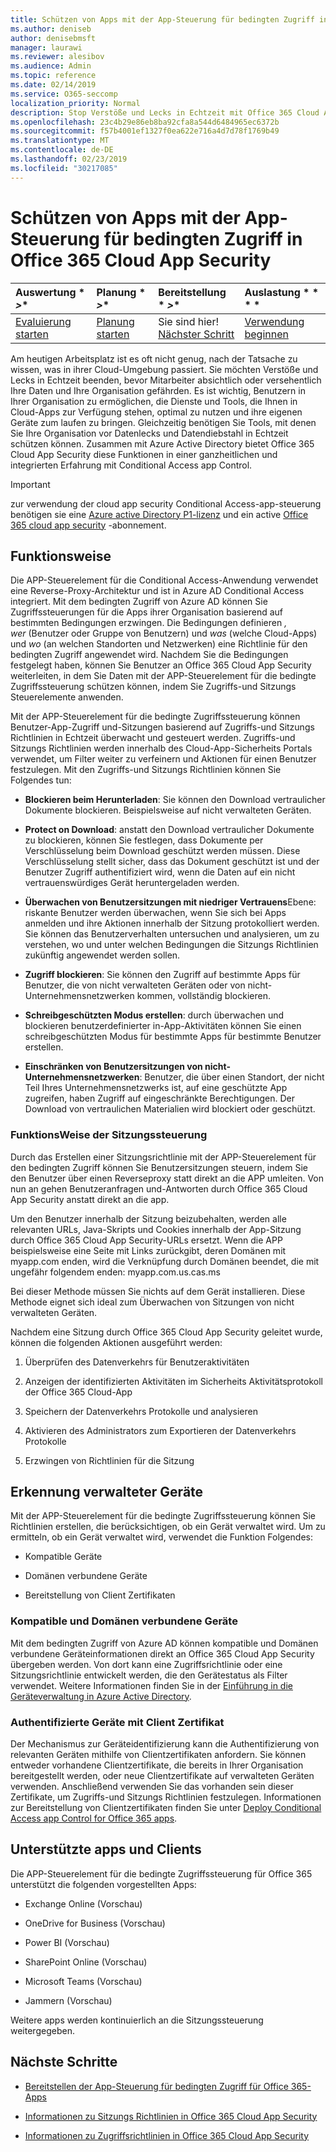 ```yaml
---
title: Schützen von Apps mit der App-Steuerung für bedingten Zugriff in Office 365 Cloud App Security
ms.author: deniseb
author: denisebmsft
manager: laurawi
ms.reviewer: alesibov
ms.audience: Admin
ms.topic: reference
ms.date: 02/14/2019
ms.service: O365-seccomp
localization_priority: Normal
description: Stop Verstöße und Lecks in Echtzeit mit Office 365 Cloud App Security Conditional Access app Control.
ms.openlocfilehash: 23c4b29e86eb8ba92cfa8a544d6484965ec6372b
ms.sourcegitcommit: f57b4001ef1327f0ea622e716a4d7d78f1769b49
ms.translationtype: MT
ms.contentlocale: de-DE
ms.lasthandoff: 02/23/2019
ms.locfileid: "30217085"
---
```

# <a name="protect-apps-with-office-365-cloud-app-security-conditional-access-app-control"></a>Schützen von Apps mit der App-Steuerung für bedingten Zugriff in Office 365 Cloud App Security

|Auswertung * *\>**|Planung * *\>**|Bereitstellung * *\>**|Auslastung * * * *|
|:-----|:-----|:-----|:-----|
|[Evaluierung starten](office-365-cas-overview.md) <br/> |[Planung starten](get-ready-for-office-365-cas.md) <br/> |Sie sind hier!  <br/> [Nächster Schritt](ocas-deploy-conditional-access-app-control.md) <br/> |[Verwendung beginnen](utilization-activities-for-ocas.md) <br/> |

Am heutigen Arbeitsplatz ist es oft nicht genug, nach der Tatsache zu wissen, was in ihrer Cloud-Umgebung passiert. Sie möchten Verstöße und Lecks in Echtzeit beenden, bevor Mitarbeiter absichtlich oder versehentlich Ihre Daten und Ihre Organisation gefährden. Es ist wichtig, Benutzern in Ihrer Organisation zu ermöglichen, die Dienste und Tools, die Ihnen in Cloud-Apps zur Verfügung stehen, optimal zu nutzen und ihre eigenen Geräte zum laufen zu bringen. Gleichzeitig benötigen Sie Tools, mit denen Sie Ihre Organisation vor Datenlecks und Datendiebstahl in Echtzeit schützen können. Zusammen mit Azure Active Directory bietet Office 365 Cloud App Security diese Funktionen in einer ganzheitlichen und integrierten Erfahrung mit Conditional Access app Control.

> [!IMPORTANT]
> zur verwendung der cloud app security Conditional Access-app-steuerung benötigen sie eine [Azure active Directory P1-lizenz](https://azure.microsoft.com/pricing/details/active-directory/) und ein active [Office 365 cloud app security](office-365-cas-overview.md) -abonnement.

## <a name="how-it-works"></a>Funktionsweise

Die APP-Steuerelement für die Conditional Access-Anwendung verwendet eine Reverse-Proxy-Architektur und ist in Azure AD Conditional Access integriert. Mit dem bedingten Zugriff von Azure AD können Sie Zugriffssteuerungen für die Apps ihrer Organisation basierend auf bestimmten Bedingungen erzwingen. Die Bedingungen definieren *, wer* (Benutzer oder Gruppe von Benutzern) und *was* (welche Cloud-Apps) und *wo* (an welchen Standorten und Netzwerken) eine Richtlinie für den bedingten Zugriff angewendet wird. Nachdem Sie die Bedingungen festgelegt haben, können Sie Benutzer an Office 365 Cloud App Security weiterleiten, in dem Sie Daten mit der APP-Steuerelement für die bedingte Zugriffssteuerung schützen können, indem Sie Zugriffs-und Sitzungs Steuerelemente anwenden.

Mit der APP-Steuerelement für die bedingte Zugriffssteuerung können Benutzer-App-Zugriff und-Sitzungen basierend auf Zugriffs-und Sitzungs Richtlinien in Echtzeit überwacht und gesteuert werden. Zugriffs-und Sitzungs Richtlinien werden innerhalb des Cloud-App-Sicherheits Portals verwendet, um Filter weiter zu verfeinern und Aktionen für einen Benutzer festzulegen. Mit den Zugriffs-und Sitzungs Richtlinien können Sie Folgendes tun:

- **Blockieren beim Herunterladen**: Sie können den Download vertraulicher Dokumente blockieren. Beispielsweise auf nicht verwalteten Geräten.

- **Protect on Download**: anstatt den Download vertraulicher Dokumente zu blockieren, können Sie festlegen, dass Dokumente per Verschlüsselung beim Download geschützt werden müssen. Diese Verschlüsselung stellt sicher, dass das Dokument geschützt ist und der Benutzer Zugriff authentifiziert wird, wenn die Daten auf ein nicht vertrauenswürdiges Gerät heruntergeladen werden.

- **Überwachen von Benutzersitzungen mit niedriger Vertrauens**Ebene: riskante Benutzer werden überwachen, wenn Sie sich bei Apps anmelden und ihre Aktionen innerhalb der Sitzung protokolliert werden. Sie können das Benutzerverhalten untersuchen und analysieren, um zu verstehen, wo und unter welchen Bedingungen die Sitzungs Richtlinien zukünftig angewendet werden sollen.

- **Zugriff blockieren**: Sie können den Zugriff auf bestimmte Apps für Benutzer, die von nicht verwalteten Geräten oder von nicht-Unternehmensnetzwerken kommen, vollständig blockieren.

- **Schreibgeschützten Modus erstellen**: durch überwachen und blockieren benutzerdefinierter in-App-Aktivitäten können Sie einen schreibgeschützten Modus für bestimmte Apps für bestimmte Benutzer erstellen.

- **Einschränken von Benutzersitzungen von nicht-Unternehmensnetzwerken**: Benutzer, die über einen Standort, der nicht Teil Ihres Unternehmensnetzwerks ist, auf eine geschützte App zugreifen, haben Zugriff auf eingeschränkte Berechtigungen. Der Download von vertraulichen Materialien wird blockiert oder geschützt.

### <a name="how-session-control-works"></a>FunktionsWeise der Sitzungssteuerung

Durch das Erstellen einer Sitzungsrichtlinie mit der APP-Steuerelement für den bedingten Zugriff können Sie Benutzersitzungen steuern, indem Sie den Benutzer über einen Reverseproxy statt direkt an die APP umleiten. Von nun an gehen Benutzeranfragen und-Antworten durch Office 365 Cloud App Security anstatt direkt an die app.

Um den Benutzer innerhalb der Sitzung beizubehalten, werden alle relevanten URLs, Java-Skripts und Cookies innerhalb der App-Sitzung durch Office 365 Cloud App Security-URLs ersetzt. Wenn die APP beispielsweise eine Seite mit Links zurückgibt, deren Domänen mit myapp.com enden, wird die Verknüpfung durch Domänen beendet, die mit ungefähr folgendem enden: myapp.com.us.cas.ms

Bei dieser Methode müssen Sie nichts auf dem Gerät installieren. Diese Methode eignet sich ideal zum Überwachen von Sitzungen von nicht verwalteten Geräten.

Nachdem eine Sitzung durch Office 365 Cloud App Security geleitet wurde, können die folgenden Aktionen ausgeführt werden:

1. Überprüfen des Datenverkehrs für Benutzeraktivitäten

2. Anzeigen der identifizierten Aktivitäten im Sicherheits Aktivitätsprotokoll der Office 365 Cloud-App

3. Speichern der Datenverkehrs Protokolle und analysieren

4. Aktivieren des Administrators zum Exportieren der Datenverkehrs Protokolle

5. Erzwingen von Richtlinien für die Sitzung

## <a name="managed-device-identification"></a>Erkennung verwalteter Geräte

Mit der APP-Steuerelement für die bedingte Zugriffssteuerung können Sie Richtlinien erstellen, die berücksichtigen, ob ein Gerät verwaltet wird. Um zu ermitteln, ob ein Gerät verwaltet wird, verwendet die Funktion Folgendes:

- Kompatible Geräte

- Domänen verbundene Geräte

- Bereitstellung von Client Zertifikaten

### <a name="compliant-and-domain-joined-devices"></a>Kompatible und Domänen verbundene Geräte

Mit dem bedingten Zugriff von Azure AD können kompatible und Domänen verbundene Geräteinformationen direkt an Office 365 Cloud App Security übergeben werden. Von dort kann eine Zugriffsrichtlinie oder eine Sitzungsrichtlinie entwickelt werden, die den Gerätestatus als Filter verwendet. Weitere Informationen finden Sie in der [Einführung in die Geräteverwaltung in Azure Active Directory](https://docs.microsoft.com/azure/active-directory/device-management-introduction).

### <a name="client-certificate-authenticated-devices"></a>Authentifizierte Geräte mit Client Zertifikat

Der Mechanismus zur Geräteidentifizierung kann die Authentifizierung von relevanten Geräten mithilfe von Clientzertifikaten anfordern. Sie können entweder vorhandene Clientzertifikate, die bereits in Ihrer Organisation bereitgestellt werden, oder neue Clientzertifikate auf verwalteten Geräten verwenden. Anschließend verwenden Sie das vorhanden sein dieser Zertifikate, um Zugriffs-und Sitzungs Richtlinien festzulegen. Informationen zur Bereitstellung von Clientzertifikaten finden Sie unter [Deploy Conditional Access app Control for Office 365 apps](ocas-deploy-conditional-access-app-control.md).

## <a name="supported-apps-and-clients"></a>Unterstützte apps und Clients

Die APP-Steuerelement für die bedingte Zugriffssteuerung für Office 365 unterstützt die folgenden vorgestellten Apps:

- Exchange Online (Vorschau)

- OneDrive for Business (Vorschau)

- Power BI (Vorschau)

- SharePoint Online (Vorschau)

- Microsoft Teams (Vorschau)

- Jammern (Vorschau)

Weitere apps werden kontinuierlich an die Sitzungssteuerung weitergegeben.

## <a name="next-steps"></a>Nächste Schritte

- [Bereitstellen der App-Steuerung für bedingten Zugriff für Office 365-Apps](ocas-deploy-conditional-access-app-control.md)

- [Informationen zu Sitzungs Richtlinien in Office 365 Cloud App Security](ocas-session-policies.md)

- [Informationen zu Zugriffsrichtlinien in Office 365 Cloud App Security](ocas-access-policies.md) 
